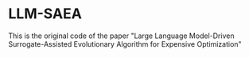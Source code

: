# LLM-SAEA
This is the original code of the paper "Large Language Model-Driven Surrogate-Assisted Evolutionary Algorithm for Expensive Optimization"
